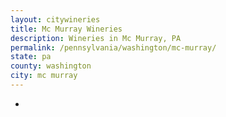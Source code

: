 ```yaml
---
layout: citywineries
title: Mc Murray Wineries
description: Wineries in Mc Murray, PA
permalink: /pennsylvania/washington/mc-murray/
state: pa
county: washington
city: mc murray
---
```

-
